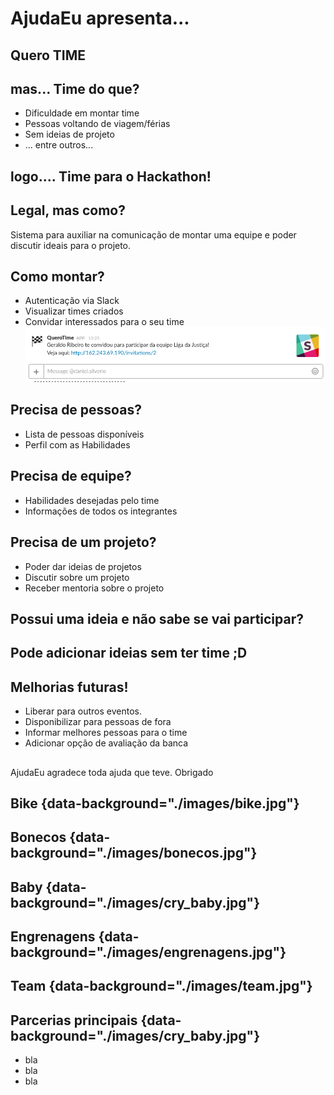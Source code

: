 # AjudaEu apresenta...

## Quero TIME

## mas... Time do que?

- Dificuldade em montar time
- Pessoas voltando de viagem/férias
- Sem ideias de projeto
- ... entre outros...

## logo.... Time para o Hackathon!

## Legal, mas como?

Sistema para auxiliar na comunicação de montar uma equipe e poder discutir ideais para o projeto.

## Como montar?

- Autenticação via Slack
- Visualizar times criados
- Convidar interessados para o seu time
![img](./images/slack_invitation.png)

## Precisa de pessoas?

- Lista de pessoas disponíveis
- Perfil com as Habilidades

## Precisa de equipe?

- Habilidades desejadas pelo time
- Informações de todos os integrantes

## Precisa de um projeto?

- Poder dar ideias de projetos
- Discutir sobre um projeto
- Receber mentoria sobre o projeto

## Possui uma ideia e não sabe se vai participar?

## Pode adicionar ideias sem ter time ;D

## Melhorias futuras!

- Liberar para outros eventos.
- Disponibilizar para pessoas de fora
- Informar melhores pessoas para o time
- Adicionar opção de avaliação da banca

##
AjudaEu agradece toda ajuda que teve.
Obrigado


## Bike {data-background="./images/bike.jpg"}

## Bonecos {data-background="./images/bonecos.jpg"}

## Baby {data-background="./images/cry_baby.jpg"}

## Engrenagens {data-background="./images/engrenagens.jpg"}

## Team {data-background="./images/team.jpg"}

## Parcerias principais {data-background="./images/cry_baby.jpg"}

- bla
- bla
- bla
